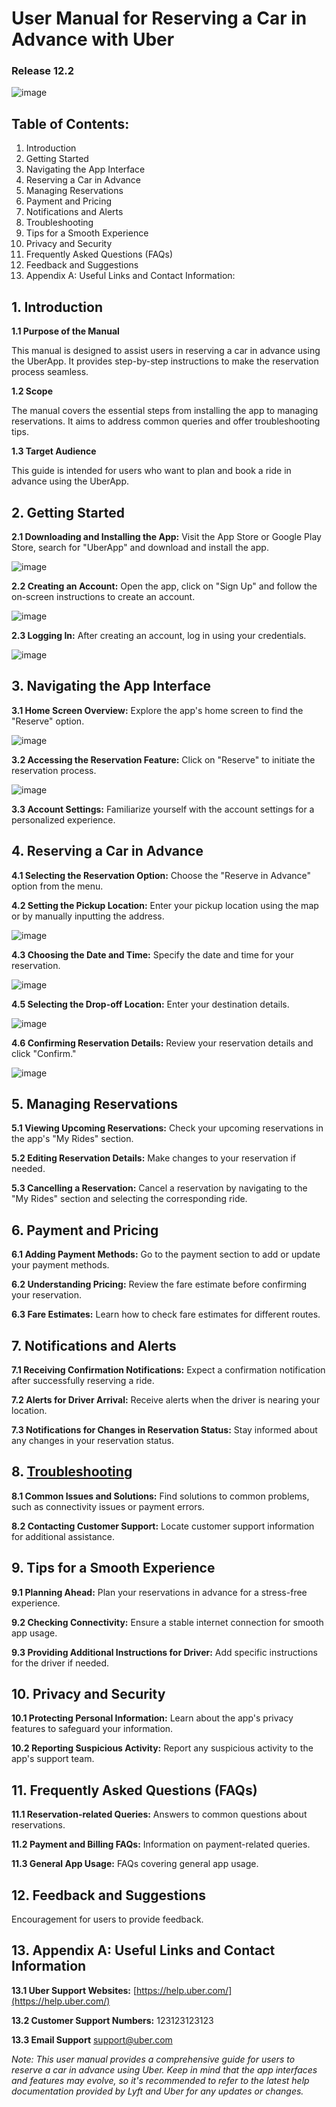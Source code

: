 # User Manual for Reserving a Car in Advance with Uber
### Release 12.2

![image](https://github.com/Shrikant0803/User-Manual/assets/91322830/3f229450-1119-4a0f-a278-8fdfcf4e9931)

## **Table of Contents:**
1. Introduction
2. Getting Started
3. Navigating the App Interface
4. Reserving a Car in Advance	
5. Managing Reservations
6. Payment and Pricing
7. Notifications and Alerts
8. Troubleshooting
9. Tips for a Smooth Experience
10. Privacy and Security
11. Frequently Asked Questions (FAQs)
12. Feedback and Suggestions
13. Appendix A: Useful Links and Contact Information:


## 1. Introduction

**1.1 Purpose of the Manual**

This manual is designed to assist users in reserving a car in advance using the UberApp. It provides step-by-step instructions to make the reservation process seamless.

**1.2 Scope**

The manual covers the essential steps from installing the app to managing reservations. It aims to address common queries and offer troubleshooting tips.

**1.3 Target Audience**

This guide is intended for users who want to plan and book a ride in advance using the UberApp.

## 2. Getting Started
   
**2.1 Downloading and Installing the App:** Visit the App Store or Google Play Store, search for "UberApp" and download and install the app.

![image](https://github.com/Shrikant0803/User-Manual/assets/91322830/73c62e0a-a39c-4e63-bbdc-1286fcc95d22)


**2.2 Creating an Account:** Open the app, click on "Sign Up" and follow the on-screen instructions to create an account.

![image](https://github.com/Shrikant0803/User-Manual/assets/91322830/89b5ad37-0547-4a40-b2f7-7fdabf903833)


**2.3 Logging In:** After creating an account, log in using your credentials.

![image](https://github.com/Shrikant0803/User-Manual/assets/91322830/be19e911-8e0f-48dd-b484-b91582b035b6)

## 3. Navigating the App Interface
   
**3.1 Home Screen Overview:** Explore the app's home screen to find the "Reserve" option.

![image](https://github.com/Shrikant0803/User-Manual/assets/91322830/7bf87f33-56a9-45e6-be00-8a935a81ef5f)

**3.2 Accessing the Reservation Feature:** Click on "Reserve" to initiate the reservation process.

![image](https://github.com/Shrikant0803/User-Manual/assets/91322830/fec8c520-85e0-45c4-a245-8284dd82b2c0)

**3.3 Account Settings:** Familiarize yourself with the account settings for a personalized experience.

## 4. Reserving a Car in Advance

**4.1 Selecting the Reservation Option:** Choose the "Reserve in Advance" option from the menu.

**4.2 Setting the Pickup Location:** Enter your pickup location using the map or by manually inputting the address.

![image](https://github.com/Shrikant0803/User-Manual/assets/91322830/9dff2926-73bf-4efa-9591-3ee7a018086a)

**4.3 Choosing the Date and Time:** Specify the date and time for your reservation.

![image](https://github.com/Shrikant0803/User-Manual/assets/91322830/700bf6f1-780a-4eef-8a67-fecd6f88858c)


**4.5 Selecting the Drop-off Location:** Enter your destination details.

![image](https://github.com/Shrikant0803/User-Manual/assets/91322830/9dff2926-73bf-4efa-9591-3ee7a018086a)

**4.6 Confirming Reservation Details:** Review your reservation details and click "Confirm."

![image](https://github.com/Shrikant0803/User-Manual/assets/91322830/e645654f-0763-49a1-9918-6aa27e9799a2)


## 5. Managing Reservations

**5.1 Viewing Upcoming Reservations:** Check your upcoming reservations in the app's "My Rides" section.

**5.2 Editing Reservation Details:** Make changes to your reservation if needed.

**5.3 Cancelling a Reservation:** Cancel a reservation by navigating to the "My Rides" section and selecting the corresponding ride.


## 6. Payment and Pricing

**6.1 Adding Payment Methods:** Go to the payment section to add or update your payment methods.

**6.2 Understanding Pricing:** Review the fare estimate before confirming your reservation.

**6.3 Fare Estimates:** Learn how to check fare estimates for different routes.


## 7. Notifications and Alerts

**7.1 Receiving Confirmation Notifications:** Expect a confirmation notification after successfully reserving a ride.

**7.2 Alerts for Driver Arrival:** Receive alerts when the driver is nearing your location.

**7.3 Notifications for Changes in Reservation Status:** Stay informed about any changes in your reservation status.


## 8. [Troubleshooting](#Troubleshooting)

**8.1 Common Issues and Solutions:** Find solutions to common problems, such as connectivity issues or payment errors.

**8.2 Contacting Customer Support:** Locate customer support information for additional assistance.


## 9. Tips for a Smooth Experience

**9.1 Planning Ahead:** Plan your reservations in advance for a stress-free experience.

**9.2 Checking Connectivity:** Ensure a stable internet connection for smooth app usage.

**9.3 Providing Additional Instructions for Driver:** Add specific instructions for the driver if needed.


## 10. Privacy and Security

**10.1 Protecting Personal Information:** Learn about the app's privacy features to safeguard your information. 

**10.2 Reporting Suspicious Activity:** Report any suspicious activity to the app's support team.


## 11. Frequently Asked Questions (FAQs)

**11.1 Reservation-related Queries:** Answers to common questions about reservations.

**11.2  Payment and Billing FAQs:** Information on payment-related queries.

**11.3 General App Usage:** FAQs covering general app usage.


## 12. Feedback and Suggestions

Encouragement for users to provide feedback.


## 13. Appendix A: Useful Links and Contact Information

**13.1 Uber Support Websites:** [https://help.uber.com/](https://help.uber.com/)

**13.2 Customer Support Numbers:** 123123123123

**13.3 Email Support** support@uber.com


*Note: This user manual provides a comprehensive guide for users to reserve a car in advance using Uber. Keep in mind that the app interfaces and features may evolve, so it's recommended to refer to the latest help documentation provided by Lyft and Uber for any updates or changes.*
